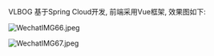 VLBOG 基于Spring Cloud开发, 前端采用Vue框架, 效果图如下:

![WechatIMG66.jpeg](https://img02.sogoucdn.com/app/a/100520146/0fbe4aeddd10504a625ba41c55cdf604)

![WechatIMG67.jpeg](https://img03.sogoucdn.com/app/a/100520146/92913b27ccca2a8b527fbb8e11728db3)


